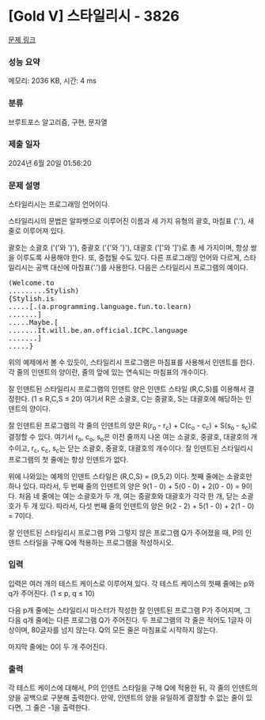 # [Gold V] 스타일리시 - 3826 

[문제 링크](https://www.acmicpc.net/problem/3826) 

### 성능 요약

메모리: 2036 KB, 시간: 4 ms

### 분류

브루트포스 알고리즘, 구현, 문자열

### 제출 일자

2024년 6월 20일 01:56:20

### 문제 설명

<p>스타일리시는 프로그래밍 언어이다.</p>

<p>스타일리시의 문법은 알파벳으로 이루어진 이름과 세 가지 유형의 괄호, 마침표 ('.'), 새 줄로 이루어져 있다.</p>

<p>괄호는 소괄호 ('('와 ')'), 중괄호 ('{'와 '}'), 대괄호 ('['와 ']')로 총 세 가지이며, 항상 쌍을 이루도록 사용해야 한다. 또, 중첩될 수도 있다. 다른 프로그래밍 언어와 다르게, 스타일리시는 공백 대신에 마침표('.')를 사용한다. 다음은 스타일리시 프로그램의 예이다.</p>

<pre>(Welcome.to
.........Stylish)
{Stylish.is
.....[.(a.programming.language.fun.to.learn)
.......]
.....Maybe.[
.......It.will.be.an.official.ICPC.language
.......]
.....}</pre>

<p>위의 예제에서 볼 수 있듯이, 스타일리시 프로그램은 마침표를 사용해서 인덴트를 한다. 각 줄의 인덴트의 양이란, 줄의 앞에 있는 연속되는 마침표의 개수이다.</p>

<p>잘 인덴트된 스타일리시 프로그램의 인덴트 양은 인덴트 스타일 (R,C,S)를 이용해서 결정한다. (1 ≤ R,C,S ≤ 20) 여기서 R은 소괄호, C는 중괄호, S는 대괄호에 해당하는 인덴트의 양이다.</p>

<p>잘 인덴트된 프로그램의 각 줄의 인덴트의 양은 R(r<sub>o</sub> - r<sub>c</sub>) + C(c<sub>o</sub> - c<sub>c</sub>) + S(s<sub>o</sub> - s<sub>c</sub>)로 결정할 수 있다. 여기서 r<sub>o</sub>, c<sub>o</sub>, s<sub>o</sub>은 이전 줄까지 나온 여는 소괄호, 중괄호, 대괄호의 개수이고, r<sub>c</sub>, c<sub>c</sub>, s<sub>c</sub>는 닫는 소괄호, 중괄호, 대괄호의 개수이다. 잘 인덴트된 스타일리시 프로그램의 첫 줄에는 항상 인덴트가 없다.</p>

<p>위에 나와있는 예제의 인덴트 스타일은 (R,C,S) = (9,5,2) 이다. 첫째 줄에는 소괄호만 하나 있다. 따라서, 두 번째 줄의 인덴트의 양은 9(1 - 0) + 5(0 - 0) + 2(0 - 0) = 9이다. 처음 네 줄에는 여는 소괄호가 두 개, 여는 중괄호와 대괄호가 각각 한 개, 닫는 소괄호가 두 개 있다. 따라서, 다섯 번째 줄의 인덴트의 양은 9(2 - 2) + 5(1 - 0) + 2(1 - 0) = 7이다.</p>

<p>잘 인덴트된 스타일리시 프로그램 P와 그렇지 않은 프로그램 Q가 주어졌을 때, P의 인덴트 스타일을 구해 Q에 적용하는 프로그램을 작성하시오.</p>

### 입력 

 <p>입력은 여러 개의 테스트 케이스로 이루어져 있다. 각 테스트 케이스의 첫째 줄에는 p와 q가 주어진다. (1 ≤ p, q ≤ 10)</p>

<p>다음 p개 줄에는 스타일리시 마스터가 작성한 잘 인덴트된 프로그램 P가 주어지며, 그 다음 q개 줄에는 다른 프로그램 Q가 주어진다. 두 프로그램의 각 줄은 적어도 1글자 이상이며, 80글자를 넘지 않는다. Q의 모든 줄은 마침표로 시작하지 않는다.</p>

<p>마지막 줄에는 0이 두 개 주어진다.</p>

### 출력 

 <p>각 테스트 케이스에 대해서, P의 인덴트 스타일을 구해 Q에 적용한 뒤, 각 줄의 인덴트의 양을 공백으로 구분해 출력한다. 만약, 인덴트의 양을 유일하게 결정할 수 없는 줄이 있다면, 그 줄은 -1을 출력한다.</p>


